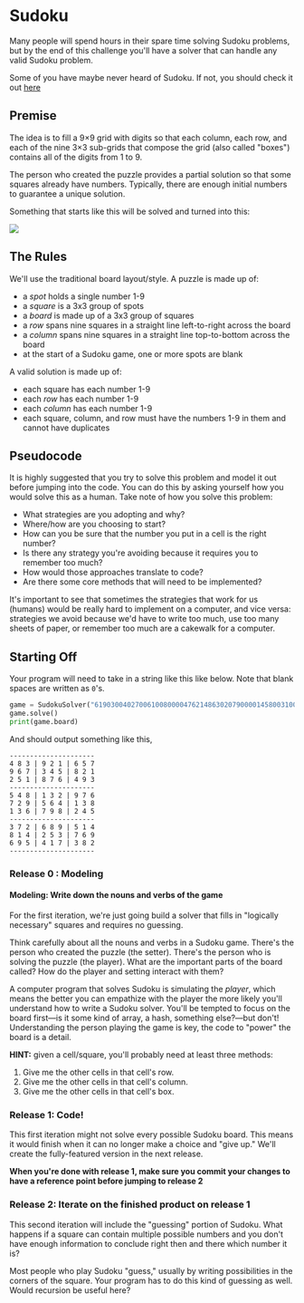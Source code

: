 # Sudoku

Many people will spend hours in their spare time solving Sudoku problems, but by the end of this challenge you'll have a solver that can handle any valid Sudoku problem.

Some of you have maybe never heard of Sudoku. If not, you should check it out [here](https://en.wikipedia.org/wiki/Sudoku)

## Premise

The idea is to fill a 9×9 grid with digits so that each column, each row, and each of the nine 3×3 sub-grids that compose the grid (also called "boxes") contains all of the digits from 1 to 9.

The person who created the puzzle provides a partial solution so that some squares already have numbers. Typically, there are enough initial numbers to guarantee a unique solution.

Something that starts like this will be solved and turned into this:

![](http://image.slidesharecdn.com/americanpoplanguage-150127095610-conversion-gate01/95/americanpoplanguage-23-638.jpg?cb=1422352672)

## The Rules

We'll use the traditional board layout/style. A puzzle is made up of:

* a *spot* holds a single number 1-9
* a *square* is a 3x3 group of spots
* a *board* is made up of a 3x3 group of squares
* a *row* spans nine squares in a straight line left-to-right across the board
* a *column* spans nine squares in a straight line top-to-bottom across the board
* at the start of a Sudoku game, one or more spots are blank

A valid solution is made up of:

* each square has each number 1-9
* each *row* has each number 1-9
* each *column* has each number 1-9
* each square, column, and row must have the numbers 1-9 in them and cannot have duplicates

## Pseudocode

It is highly suggested that you try to solve this problem and model it out before jumping into the code. You can do this by asking yourself how you would solve this as a human. Take note of how you solve this problem:

* What strategies are you adopting and why?
* Where/how are you choosing to start?
* How can you be sure that the number you put in a cell is the right number?
* Is there any strategy you're avoiding because it requires you to remember too much?
* How would those approaches translate to code? 
* Are there some core methods that will need to be implemented?

It's important to see that sometimes the strategies that work for us (humans) would be really hard to implement on a computer, and vice versa: strategies we avoid because we'd have to write too much, use too many sheets of paper, or remember too much are a cakewalk for a computer.

## Starting Off

Your program will need to take in a string like this like below. Note that blank spaces are written as `0`'s.
```python
game = SudokuSolver("619030040270061008000047621486302079000014580031009060005720806320106057160400030")
game.solve()
print(game.board)

```

And should output something like this,
```text
---------------------
4 8 3 | 9 2 1 | 6 5 7
9 6 7 | 3 4 5 | 8 2 1
2 5 1 | 8 7 6 | 4 9 3
---------------------
5 4 8 | 1 3 2 | 9 7 6
7 2 9 | 5 6 4 | 1 3 8
1 3 6 | 7 9 8 | 2 4 5
---------------------
3 7 2 | 6 8 9 | 5 1 4
8 1 4 | 2 5 3 | 7 6 9
6 9 5 | 4 1 7 | 3 8 2
---------------------
```

### Release 0 : Modeling

#### Modeling: Write down the nouns and verbs of the game

For the first iteration, we're just going build a solver that fills in "logically necessary" squares and requires no guessing.

Think carefully about all the nouns and verbs in a Sudoku game. There's the person who created the puzzle (the setter). There's the person who is solving the puzzle (the player). What are the important parts of the board called? How do the player and setting interact with them?

A computer program that solves Sudoku is simulating the *player*, which means the better you can empathize with the player the more likely you'll understand how to write a Sudoku solver. You'll be tempted to focus on the board first—is it some kind of array, a hash, something else?—but don't! Understanding the person playing the game is key, the code to "power" the board is a detail.

**HINT:** given a cell/square, you'll probably need at least three methods:

1. Give me the other cells in that cell's row.
2. Give me the other cells in that cell's column.
3. Give me the other cells in that cell's box.

### Release 1: Code!
This first iteration might not solve every possible Sudoku board. This means it would finish when it can no longer make a choice and "give up." We'll create the fully-featured version in the next release.

**When you're done with release 1, make sure you commit your changes to have a reference point before jumping to release 2**

### Release 2: Iterate on the finished product on release 1
This second iteration will include the "guessing" portion of Sudoku. What happens if a square can contain multiple possible numbers and you don't have enough information to conclude right then and there which number it is?

Most people who play Sudoku "guess," usually by writing possibilities in the corners of the square. Your program has to do this kind of guessing as well. Would recursion be useful here?
